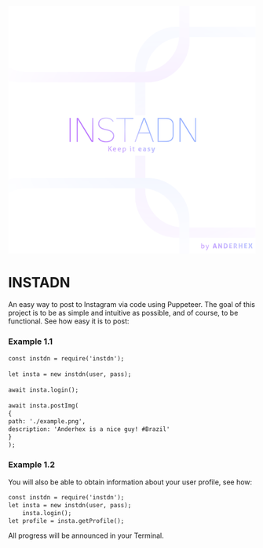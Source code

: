 ![plot](./resources/img/logo_banner.png)

# INSTADN

An easy way to post to Instagram via code using Puppeteer.
The goal of this project is to be as simple and intuitive as possible, and of course, to be functional.
See how easy it is to post:

### Example 1.1

    const instdn = require('instdn');
    
    let insta = new instdn(user, pass);
    
    await insta.login();
    
    await insta.postImg(
    { 
    path: './example.png', 
    description: 'Anderhex is a nice guy! #Brazil' 
    }
    );

### Example 1.2
You will also be able to obtain information about your user profile, see how:

    const instdn = require('instdn');
    let insta = new instdn(user, pass);
        insta.login();
    let profile = insta.getProfile();
 
All progress will be announced in your Terminal.
     
